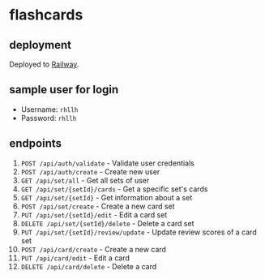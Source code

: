 # flashcards

## deployment

Deployed to [Railway](https://rhllh-flashcards.up.railway.app).

## sample user for login

- Username: ```rhllh```
- Password: ```rhllh```

## endpoints

1. ```POST /api/auth/validate``` - Validate user credentials
2. ```POST /api/auth/create``` - Create new user
3. ```GET /api/set/all``` - Get all sets of user
4. ```GET /api/set/{setId}/cards``` - Get a specific set's cards
5. ```GET /api/set/{setId}``` - Get information about a set
6. ```POST /api/set/create``` - Create a new card set
7. ```PUT /api/set/{setId}/edit``` - Edit a card set
8. ```DELETE /api/set/{setId}/delete``` - Delete a card set
9. ```PUT /api/set/{setId}/review/update``` - Update review scores of a card set
10. ```POST /api/card/create``` - Create a new card
11. ```PUT /api/card/edit``` - Edit a card
12. ```DELETE /api/card/delete``` - Delete a card